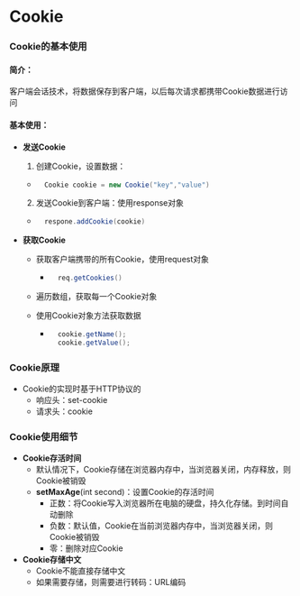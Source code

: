 # Cookie

### Cookie的基本使用

#### 简介：

客户端会话技术，将数据保存到客户端，以后每次请求都携带Cookie数据进行访问

#### 基本使用：

- **发送Cookie**
  
  1. 创建Cookie，设置数据：
  
  	- ```java
  		Cookie cookie = new Cookie("key","value")
  		```
  2. 发送Cookie到客户端：使用response对象 
  
  	- ```java
  		respone.addCookie(cookie)
  		```
- **获取Cookie**
  
  - 获取客户端携带的所有Cookie，使用request对象    
  
  	- ```java
  		req.getCookies()
  		```
  - 遍历数组，获取每一个Cookie对象
  - 使用Cookie对象方法获取数据 
  
  	- ```java
  		cookie.getName(); 
  		cookie.getValue();
  		```
  
  		



### Cookie原理

- Cookie的实现时基于HTTP协议的
  - 响应头：set-cookie
  - 请求头：cookie



### Cookie使用细节

- **Cookie存活时间**
  - 默认情况下，Cookie存储在浏览器内存中，当浏览器关闭，内存释放，则Cookie被销毁
  - **setMaxAge**(int second)：设置Cookie的存活时间
    - 正数：将Cookie写入浏览器所在电脑的硬盘，持久化存储。到时间自动删除
    - 负数：默认值，Cookie在当前浏览器内存中，当浏览器关闭，则Cookie被销毁
    - 零：删除对应Cookie
- **Cookie存储中文**
  - Cookie不能直接存储中文
  - 如果需要存储，则需要进行转码：URL编码
